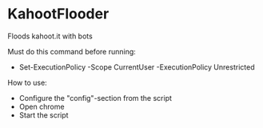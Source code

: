 # KahootFlooder
Floods kahoot.it with bots

Must do this command before running:
 - Set-ExecutionPolicy -Scope CurrentUser -ExecutionPolicy Unrestricted

How to use:
 - Configure the "config"-section from the script
 - Open chrome
 - Start the script
